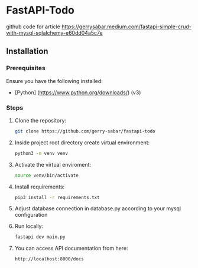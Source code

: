 # FastAPI-Todo
github code for article https://gerrysabar.medium.com/fastapi-simple-crud-with-mysql-sqlalchemy-e60dd04a5c7e

## Installation

### Prerequisites

Ensure you have the following installed:
- [Python] (https://www.python.org/downloads/) (v3)

### Steps

1. Clone the repository:
   ```bash
   git clone https://github.com/gerry-sabar/fastapi-todo

2. Inside project root directory create virtual environment:
    ```bash
    python3 -m venv venv

3. Activate the virtual enviroment:
    ```bash
    source venv/bin/activate

4. Install requirements:
    ```bash
    pip3 install -r requirements.txt

5. Adjust database connection in database.py according to your mysql configuration

6. Run locally:
    ```bash
    fastapi dev main.py

7. You can access API documentation from here:
    ```bash
    http://localhost:8000/docs